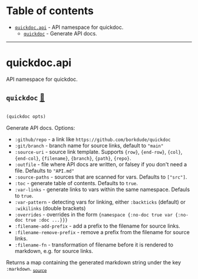 # Table of contents
-  [`quickdoc.api`](#quickdoc.api)  - API namespace for quickdoc.
    -  [`quickdoc`](#quickdoc.api/quickdoc) - Generate API docs.

-----
# <a name="quickdoc.api">quickdoc.api</a>


API namespace for quickdoc.




## <a name="quickdoc.api/quickdoc">`quickdoc`</a> [📃](https://github.com/borkdude/quickdoc/blob/main/src/quickdoc/api.cljc#L17-L80)
<a name="quickdoc.api/quickdoc"></a>
``` clojure

(quickdoc opts)
```


Generate API docs. Options:
  * `:github/repo` -  a link like `https://github.com/borkdude/quickdoc`
  * `:git/branch` - branch name for source links, default to `"main"`
  * `:source-uri` - source link template. Supports `{row}`, `{end-row}`, `{col}`, `{end-col}`, `{filename}`, `{branch}`, `{path}`, `{repo}`.
  * `:outfile` - file where API docs are written, or falsey if you don't need a file. Defaults to `"API.md"`
  * `:source-paths` - sources that are scanned for vars. Defaults to `["src"]`.
  * `:toc` - generate table of contents. Defaults to `true`.
  * `:var-links` - generate links to vars within the same namespace. Defauls to `true`.
  * `:var-pattern` - detecting vars for linking, either `:backticks` (default) or `:wikilinks` (double brackets)
  * `:overrides` - overrides in the form `{namespace {:no-doc true var {:no-doc true :doc ...}}}`
  * `:filename-add-prefix` - add a prefix to the filename for source links.
  * `:filename-remove-prefix` - remove a prefix from the filename for source links.
  * `:filename-fn` - transformation of filename before it is rendered to markdown, e.g. for source links.

  Returns a map containing the generated markdown string under the key `:markdown`.
<sub><a href="https://github.com/borkdude/quickdoc/blob/main/src/quickdoc/api.cljc#L17-L80">source</a></sub>
